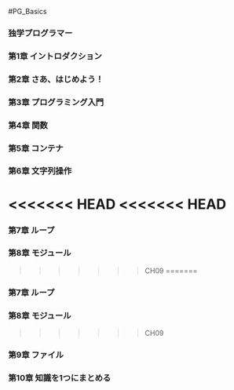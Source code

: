 #PG_Basics
### 独学プログラマー
### 第1章 イントロダクション
### 第2章 さあ、はじめよう！
### 第3章 プログラミング入門
### 第4章 関数
### 第5章 コンテナ
### 第6章 文字列操作
<<<<<<< HEAD
<<<<<<< HEAD
=======
### 第7章 ループ
### 第8章 モジュール
>>>>>>> CH09
=======
### 第7章 ループ
### 第8章 モジュール
>>>>>>> CH09
### 第9章 ファイル
### 第10章 知識を1つにまとめる
